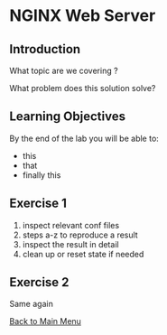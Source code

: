 # NGINX Web Server

## Introduction

What topic are we covering ?

What problem does this solution solve?

## Learning Objectives 

By the end of the lab you will be able to: 
 * this
 * that
 * finally this

## Exercise 1

1. inspect relevant conf files
2. steps a-z to reproduce a result
3. inspect the result in detail
4. clean up or reset state if needed

## Exercise 2

Same again

[Back to Main Menu](../README.md)